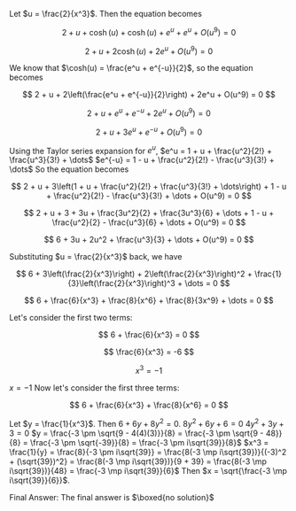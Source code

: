 Let $u = \frac{2}{x^3}$. Then the equation becomes

$$
2 + u + \cosh(u) + \cosh(u) + e^u + e^u + O(u^9) = 0
$$

$$
2 + u + 2\cosh(u) + 2e^u + O(u^9) = 0
$$

We know that $\cosh(u) = \frac{e^u + e^{-u}}{2}$, so the equation becomes

$$
2 + u + 2\left(\frac{e^u + e^{-u}}{2}\right) + 2e^u + O(u^9) = 0
$$

$$
2 + u + e^u + e^{-u} + 2e^u + O(u^9) = 0
$$

$$
2 + u + 3e^u + e^{-u} + O(u^9) = 0
$$

Using the Taylor series expansion for $e^u$,
$e^u = 1 + u + \frac{u^2}{2!} + \frac{u^3}{3!} + \dots$
$e^{-u} = 1 - u + \frac{u^2}{2!} - \frac{u^3}{3!} + \dots$
So the equation becomes

$$
2 + u + 3\left(1 + u + \frac{u^2}{2!} + \frac{u^3}{3!} + \dots\right) + 1 - u + \frac{u^2}{2!} - \frac{u^3}{3!} + \dots + O(u^9) = 0
$$

$$
2 + u + 3 + 3u + \frac{3u^2}{2} + \frac{3u^3}{6} + \dots + 1 - u + \frac{u^2}{2} - \frac{u^3}{6} + \dots + O(u^9) = 0
$$

$$
6 + 3u + 2u^2 + \frac{u^3}{3} + \dots + O(u^9) = 0
$$

Substituting $u = \frac{2}{x^3}$ back, we have

$$
6 + 3\left(\frac{2}{x^3}\right) + 2\left(\frac{2}{x^3}\right)^2 + \frac{1}{3}\left(\frac{2}{x^3}\right)^3 + \dots = 0
$$


$$
6 + \frac{6}{x^3} + \frac{8}{x^6} + \frac{8}{3x^9} + \dots = 0
$$

Let's consider the first two terms:

$$
6 + \frac{6}{x^3} = 0
$$

$$
\frac{6}{x^3} = -6
$$

$$
x^3 = -1
$$

$x = -1$
Now let's consider the first three terms:

$$
6 + \frac{6}{x^3} + \frac{8}{x^6} = 0
$$

Let $y = \frac{1}{x^3}$. Then $6 + 6y + 8y^2 = 0$.
$8y^2 + 6y + 6 = 0$
$4y^2 + 3y + 3 = 0$
$y = \frac{-3 \pm \sqrt{9 - 4(4)(3)}}{8} = \frac{-3 \pm \sqrt{9 - 48}}{8} = \frac{-3 \pm \sqrt{-39}}{8} = \frac{-3 \pm i\sqrt{39}}{8}$
$x^3 = \frac{1}{y} = \frac{8}{-3 \pm i\sqrt{39}} = \frac{8(-3 \mp i\sqrt{39})}{(-3)^2 + (\sqrt{39})^2} = \frac{8(-3 \mp i\sqrt{39})}{9 + 39} = \frac{8(-3 \mp i\sqrt{39})}{48} = \frac{-3 \mp i\sqrt{39}}{6}$
Then $x = \sqrt{\frac{-3 \mp i\sqrt{39}}{6}}$.

Final Answer: The final answer is $\boxed{no solution}$
